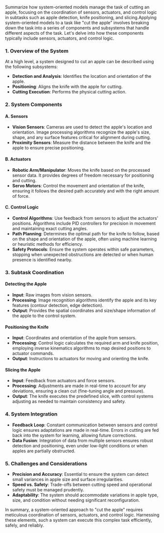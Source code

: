 Summarize how system-oriented models manage the task of cutting an apple, focusing on the coordination of sensors, actuators, and control logic in subtasks such as apple detection, knife positioning, and slicing.Applying system-oriented models to a task like "cut the apple" involves breaking down the task into a series of components and subsystems that handle different aspects of the task. Let's delve into how these components typically include sensors, actuators, and control logic.

### 1. Overview of the System
At a high level, a system designed to cut an apple can be described using the following subsystems:
- **Detection and Analysis**: Identifies the location and orientation of the apple.
- **Positioning**: Aligns the knife with the apple for cutting.
- **Cutting Execution**: Performs the physical cutting action.

### 2. System Components

#### **A. Sensors**
- **Vision Sensors**: Cameras are used to detect the apple's location and orientation. Image processing algorithms recognize the apple's size, shape, and any surface features critical for alignment during cutting.
- **Proximity Sensors**: Measure the distance between the knife and the apple to ensure precise positioning.
  
#### **B. Actuators**
- **Robotic Arm/Manipulator**: Moves the knife based on the processed sensor data. It provides degrees of freedom necessary for positioning and cutting.
- **Servo Motors**: Control the movement and orientation of the knife, ensuring it follows the desired path accurately and with the right amount of force.

#### **C. Control Logic**
- **Control Algorithms**: Use feedback from sensors to adjust the actuators' positions. Algorithms include PID controllers for precision in movement and maintaining exact cutting angles.
- **Path Planning**: Determines the optimal path for the knife to follow, based on the shape and orientation of the apple, often using machine learning or heuristic methods for efficiency.
- **Safety Protocols**: Ensure the system operates within safe parameters, stopping when unexpected obstructions are detected or when human presence is identified nearby.

### 3. Subtask Coordination

#### **Detecting the Apple**
- **Input**: Raw images from vision sensors.
- **Processing**: Image recognition algorithms identify the apple and its key features (contour detection, edge detection).
- **Output**: Provides the spatial coordinates and size/shape information of the apple to the control system.

#### **Positioning the Knife**
- **Input**: Coordinates and orientation of the apple from sensors.
- **Processing**: Control logic calculates the required arm and knife position, employing inverse kinematics algorithms to map desired positions to actuator commands.
- **Output**: Instructions to actuators for moving and orienting the knife.

#### **Slicing the Apple**
- **Input**: Feedback from actuators and force sensors.
- **Processing**: Adjustments are made in real-time to account for any deviations, ensuring a clean cut (fine-tuning angle and pressure).
- **Output**: The knife executes the predefined slice, with control systems adjusting as needed to maintain consistency and safety.

### 4. System Integration
- **Feedback Loop**: Constant communication between sensors and control logic ensures adaptations are made in real-time. Errors in cutting are fed back into the system for learning, allowing future corrections.
- **Data Fusion**: Integration of data from multiple sensors ensures robust detection and positioning, even under low-light conditions or when apples are partially obstructed.

### 5. Challenges and Considerations
- **Precision and Accuracy**: Essential to ensure the system can detect small variances in apple size and surface irregularities.
- **Speed vs. Safety**: Trade-offs between cutting speed and operational safety must be managed prudently.
- **Adaptability**: The system should accommodate variations in apple type, size, and condition without needing significant reconfiguration.

In summary, a system-oriented approach to "cut the apple" requires meticulous coordination of sensors, actuators, and control logic. Harnessing these elements, such a system can execute this complex task efficiently, safely, and reliably.